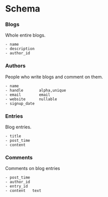# Schema

### Blogs
Whole entire blogs.

```
- name
- description
- author_id
```

### Authors
People who write blogs and comment on them.

```
- name
- handle       alpha,unique
- email        email
- website      nullable
- signup_date
```

### Entries
Blog entries.

```
- title
- post_time
- content
```

### Comments
Comments on blog entries

```
- post_time
- author_id
- entry_id
- content   text
```

